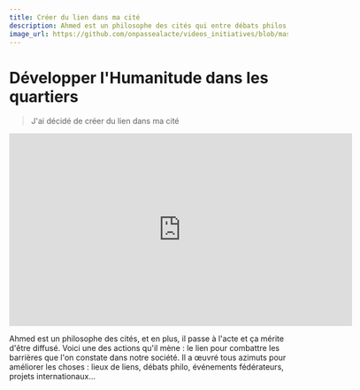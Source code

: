 ```yaml
---
title: Créer du lien dans ma cité
description: Ahmed est un philosophe des cités qui entre débats philos, projets internationaux ... fait vivre sa cité.
image_url: https://github.com/onpassealacte/videos_initiatives/blob/master/media/humanitude_quartiers.jpg
---
```


# Développer l'Humanitude dans les quartiers

> J'ai décidé de créer du lien dans ma cité

<iframe src="https://player.vimeo.com/video/138428998" width="620" height="348" frameborder="0" webkitallowfullscreen mozallowfullscreen allowfullscreen></iframe>

Ahmed est un philosophe des cités, et en plus, il passe à l'acte et ça mérite d'être diffusé. Voici une des actions qu'il mène : le lien pour combattre les barrières que l'on constate dans notre société. Il a œuvré tous azimuts pour améliorer les choses : lieux de liens, débats philo, événements fédérateurs, projets internationaux...

